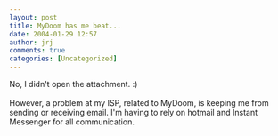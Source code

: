 ```yaml
---
layout: post
title: MyDoom has me beat...
date: 2004-01-29 12:57
author: jrj
comments: true
categories: [Uncategorized]
---
```

No, I didn't open the attachment.  :)
<br />
<br />However, a problem at my ISP, related to MyDoom, is keeping me from sending or  receiving email.  I'm having to rely on hotmail and Instant Messenger for all communication.
